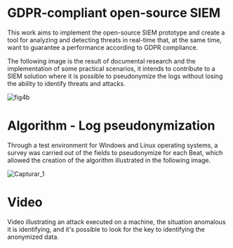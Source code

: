 # GDPR-compliant open-source SIEM

This work aims to implement the open-source SIEM prototype and create a tool for analyzing and detecting threats in real-time that, at the same time, want to guarantee a performance according to GDPR compliance.

The following image is the result of documental research and the implementation of some practical scenarios, it intends to contribute to a SIEM solution where it is possible to pseudonymize the logs without losing the ability to identify threats and attacks.

![fig4b](https://user-images.githubusercontent.com/130701154/231868018-65ff943b-f0c7-423b-b749-2c200cb0ebb0.png)

# Algorithm  - Log pseudonymization
Through a test environment for Windows and Linux operating systems, a survey was carried out of the fields to pseudonymize for each Beat, which allowed the creation of the algorithm illustrated in the following image.

![Capturar_1](https://user-images.githubusercontent.com/130701154/231874963-05969c78-5cf9-48b0-b66d-2b4b1dc67cca.PNG)

# Video
Video illustrating an attack executed on a machine,  the situation anomalous it is identifying, and it's possible to look for the key to identifying the anonymized data. 
